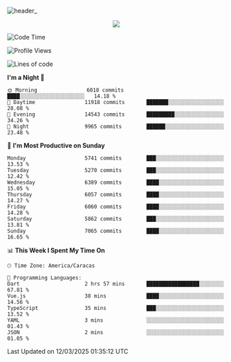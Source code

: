 ![header_](https://github.com/user-attachments/assets/4010d822-ccdc-4198-b608-18c773338d18)


<p align="center">
  <a href="http://www.github.com/thevacs">
    <img src="https://github-readme-streak-stats.herokuapp.com/?user=thevacs&stroke=ffffff&background=1c1917&ring=0891b2&fire=0891b2&currStreakNum=ffffff&currStreakLabel=0891b2&sideNums=ffffff&sideLabels=ffffff&dates=ffffff&hide_border=true" />
  </a>
</p>

<!--START_SECTION:waka-->
![Code Time](http://img.shields.io/badge/Code%20Time-3%2C348%20hrs%2045%20mins-blue)

![Profile Views](http://img.shields.io/badge/Profile%20Views-0-blue)

![Lines of code](https://img.shields.io/badge/From%20Hello%20World%20I%27ve%20Written-5.3%20million%20lines%20of%20code-blue)

**I'm a Night 🦉** 

```text
🌞 Morning                6018 commits        ████░░░░░░░░░░░░░░░░░░░░░   14.18 % 
🌆 Daytime                11918 commits       ███████░░░░░░░░░░░░░░░░░░   28.08 % 
🌃 Evening                14543 commits       █████████░░░░░░░░░░░░░░░░   34.26 % 
🌙 Night                  9965 commits        ██████░░░░░░░░░░░░░░░░░░░   23.48 % 
```
📅 **I'm Most Productive on Sunday** 

```text
Monday                   5741 commits        ███░░░░░░░░░░░░░░░░░░░░░░   13.53 % 
Tuesday                  5270 commits        ███░░░░░░░░░░░░░░░░░░░░░░   12.42 % 
Wednesday                6389 commits        ████░░░░░░░░░░░░░░░░░░░░░   15.05 % 
Thursday                 6057 commits        ████░░░░░░░░░░░░░░░░░░░░░   14.27 % 
Friday                   6060 commits        ████░░░░░░░░░░░░░░░░░░░░░   14.28 % 
Saturday                 5862 commits        ███░░░░░░░░░░░░░░░░░░░░░░   13.81 % 
Sunday                   7065 commits        ████░░░░░░░░░░░░░░░░░░░░░   16.65 % 
```


📊 **This Week I Spent My Time On** 

```text
🕑︎ Time Zone: America/Caracas

💬 Programming Languages: 
Dart                     2 hrs 57 mins       █████████████████░░░░░░░░   67.81 % 
Vue.js                   38 mins             ████░░░░░░░░░░░░░░░░░░░░░   14.56 % 
TypeScript               35 mins             ███░░░░░░░░░░░░░░░░░░░░░░   13.52 % 
YAML                     3 mins              ░░░░░░░░░░░░░░░░░░░░░░░░░   01.43 % 
JSON                     2 mins              ░░░░░░░░░░░░░░░░░░░░░░░░░   01.05 % 
```


 Last Updated on 12/03/2025 01:35:12 UTC
<!--END_SECTION:waka-->
